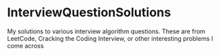 # InterviewQuestionSolutions
My solutions to various interview algorithm questions. These are from LeetCode, Cracking the Coding Interview, or other interesting problems I come across
